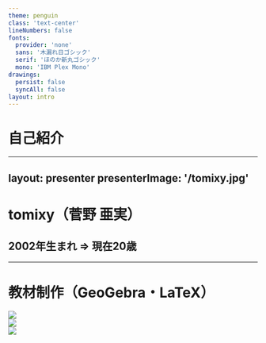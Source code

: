 ```yaml
---
theme: penguin
class: 'text-center'
lineNumbers: false
fonts:
  provider: 'none'
  sans: '木漏れ日ゴシック'
  serif: 'ほのか新丸ゴシック'
  mono: 'IBM Plex Mono'
drawings:
  persist: false
  syncAll: false
layout: intro
---
```


<style>
  .slidev-layout {
    font-family: '木漏れ日ゴシックP';
  }
  .slidev-layout h1, .slidev-layout h2, .slidev-layout h3, .slidev-layout h4, .slidev-layout.intro h1 {
    font-family: 'ほのか新丸ゴシック' !important;
  }
  .slidev-layout code {
    font-weight: 500;
    font-family: 'IBM Plex Mono';
  }
  .slidev-layout samp {
    font-family: 'IBM Plex Mono';
  }
</style>

# 自己紹介

---
layout: presenter
presenterImage: '/tomixy.jpg'
---

<style>
  div.flex.items-center {
    height: 100%;
  }
</style>

# tomixy（菅野 亜実）

## 2002年生まれ => 現在20歳

<!--
改めまして、菅野亜実と申します。

先月20歳になりました。

tomixyという名で高校一年の頃から創作・発信活動を行っており、当初は理系や医療系の図解教材をつくって公開していました。

当時作っていた教材はこんな感じです。
-->

---

# 教材制作（GeoGebra・LaTeX）

<div class="flex justify-evenly items-center">
  <div><img class='rounded-lg h-sm wa' src='/edu-chem-atom-count.jpg' /></div>
  <div><img class='rounded-lg h-sm wa' src='/edu-physics-moment-of-force.jpg' /></div>
  <div><img class='rounded-lg h-sm wa' src='/edu-chem-acid.png' /></div>
</div>

<!--
GeoGebraという数式でグラフを描くツールで図解を作成し、それを印刷して紙に切り貼りしていたのですが、だんだん面倒になってきまして、作業をデジタル化するためにLaTeXという組版ソフトを触り始めたのがコンピュータとの出会いです。

しかしLaTeXも結構面倒なので、いろいろと自動化マクロを組んでいるうちにいつの間にかプログラミングをバリバリやるようになっていました。

その後の高校生活はフリーランスでCMS開発を受託し、卒業後はECサイト開発プロジェクトに参入してバックエンド・フロントエンド両面のメイン実装を担っていました。

当時は休日に参加者を募ってプログラミング勉強会を開催していまして、その活動が上司の目に留まり、未経験社員向けのHTML・CSSの研修の講師を生業（なりわい）としていた時期もあります。
-->

---

# カラオケ記録アプリ（React）

<div class='flex -mx-12 justify-evenly items-center'>
  <img class='rounded-lg h-sm wa' src='/singhis-table.jpg' />
  <img class='rounded-lg h-sm wa' src='/singhis_add.png' />
</div>

<!--
どうでもいい話になりますが、趣味はカラオケで、十八番はJUDY AND MARYです。

曲別にシャープやフラットを微調整する人間なので、iTunes APIと連携させた記録アプリを自作して、愛用しています。
-->

---

<style>
  .logo-group__label {
    font-size: 1.5rem;
  }
  .logo-group {
    width: 100%;
  }
  .tech-logo {
    width: 100px;
    height: 100px;
    display: inline-block;
    opacity: .8;
  }
</style>

# 最近よく触る技術

<ul class="list-none">
  <li class='flex items-center mt-4'>
    <div class='logo-group__label'>language</div>
    <div class='flex justify-evenly logo-group'>
      <img src="https://cdn.jsdelivr.net/gh/devicons/devicon/icons/typescript/typescript-original.svg" class="tech-logo"/>
      <img src="https://cdn.jsdelivr.net/gh/devicons/devicon/icons/graphql/graphql-plain-wordmark.svg" class="tech-logo" />
    </div>
  </li>
  
  <li class='flex items-center mt-4'>
    <div class='logo-group__label'>backend</div>
    <div class='flex justify-evenly logo-group'>
      <img src="https://cdn.jsdelivr.net/gh/devicons/devicon/icons/nodejs/nodejs-original-wordmark.svg" class="tech-logo" />
      <img src="https://cdn.jsdelivr.net/gh/devicons/devicon/icons/nestjs/nestjs-plain-wordmark.svg" class="tech-logo" />
    </div>
  </li>
  
  <li class='flex items-center mt-4'>
    <div class='logo-group__label'>frontend</div>
    <div class='flex justify-evenly logo-group'>
      <img src="https://cdn.jsdelivr.net/gh/devicons/devicon/icons/vuejs/vuejs-original-wordmark.svg" class="tech-logo" />
      <img src="https://cdn.jsdelivr.net/gh/devicons/devicon/icons/react/react-original-wordmark.svg" class="tech-logo" />
      <img src="https://cdn.jsdelivr.net/gh/devicons/devicon/icons/svelte/svelte-original-wordmark.svg" class="tech-logo" />
      <img src="https://cdn.jsdelivr.net/gh/devicons/devicon/icons/nextjs/nextjs-original-wordmark.svg" class="tech-logo" />
    </div>
  </li>
</ul>

<div class="text-center mt-12">このスライドは<samp>slidev</samp>製（<samp>Vue + Markdown</samp>）</div>

<!--
カラオケに行けない日は朝から晩までプログラミングをやっておりまして、メインはReactとNest.jsですが、作りたいもの次第でいろいろと触ります。
-->

---
layout: center
clicks: 4
---

<h1 class="text-center" v-if="$slidev.nav.clicks < 1">きっかけ</h1>

<template v-if="$slidev.nav.clicks === 1">
  <h2>「なぜわざわざHTMLを書く必要があるのか？</h2>
  <h2 class='mt-4 pl-8'>表示するだけならただのテキストでいいのでは？」</h2>
</template>

<template v-if="$slidev.nav.clicks > 1">
  <h2 class="text-center">Webの世界もバリアフリーでなければならない</h2>
  <div class="text-center mt-8">Webは今や「見る・触る・聞く」もの。どの手段で情報を得るかは人それぞれ。</div>
  <div class='text-center mt-8'>HTMLで見出し・段落の区切り・強調・ただの装飾などを区別しておけば、</div>
  <div class='text-center mt-4 mb-8'>ブラウザは見るユーザにも聞くユーザにも適切に伝えてくれる</div>
</template>

<h2 class="text-center" v-if="$slidev.nav.clicks > 2">Webの世界のバリアフリーを担保するにはHTMLだけでは不十分</h2>
<div class='text-center mt-8' v-if="$slidev.nav.clicks > 3">しかしそれを知る術が少ない</div>

<!--
こんな感じで、どちらかというとフルスタックまっしぐらだった私ですが、フロントエンドに情熱を置きたいと思ったきっかけは、HTML研修でこんな質問を受けたことでした。

（クリック）

「なぜわざわざHTMLを書く必要があるのか？」

この質問に対し、私はこう答えました。

（クリック）

「見る、聞く、印刷する、など、様々な伝え方に対応するには、ブラウザが文脈を認識する必要がある」。

まあ細かく言えば、スライドにあるような内容をお話ししたわけですが…

しかし、特に「聞く」ユーザのためのスクリーンリーダ対応など、それって本当にHTMLだけで実現できるのか？とふと疑問に思いまして。

調べるうちに（クリック）WAI-ARIAという支援技術やスクリプトによるキーボード操作対応などといった手段を知りましたが、（クリック）何せ邦書が少なく、学ぶのには苦労を伴いました。
-->

---
layout: center
---

# hereafter = 教材開発 + フロントエンド開発

<!--
フロントエンドというユーザ体験に直結する分野で直接問題解決に携わるだけでなく、いつかその知見を教材制作にハイブリッドさせて、日本語で学ぶ術を増やしたいという思いを抱き、今ここにいます。

どうぞよろしくお願いいたします。
-->

---
layout: intro
---

# イメージでわかる<br />ページネーションAPI

<!--
フロントエンド開発では定番UIであるページネーションですが、バックエンドAPIの仕様によって実装方法が左右されるものでもあります。

今回は、各種ページネーションAPIを図解とGraphQLによるコードでイメージしながら、それぞれのトレードオフを探っていきたいと思います。
-->

---
layout: two-cols
---

<style>
  .get-target {
    color: #E3008C;
  }
  .col-left {
    margin-right: 2rem;
  }
</style>

# GraphQLとREST

<style>
  .language-json .token.boolean {
    color: cornflowerblue !important;
  }
  .language-json .token.property {
    color: pink !important;
  }
</style>

<samp>artistName</samp>と<samp>songName</samp>だけ欲しい…

|                                                    |                             |
| -------------------------------------------------- | --------------------------- |
| <samp>id</samp> | <samp>5</samp>|
| <samp class='get-target'>artistName</samp> | <samp class='get-target'>UNISON SQUARE GARDEN</samp> |
| <samp class='get-target'>songName</samp> | <samp class='get-target'>harmonized finale</samp> |
| <samp>jacketUrl</samp> | <samp>270311351_harmonized-finale.jpg</samp> |
| <samp>singKey</samp> | <samp>+5</samp> |
| <samp>rate</samp> | <samp>3</samp> |
| <samp>score</samp> | <samp>86</samp> |

::right::

<h3 class="text-center">REST API Request</h3>

```url
https://ex.app/api/song?id=5
```

<h3 class="text-center mt-5">GraphQL Query</h3>

```graphql {0|2-5|3-4}
{
  song(id: 5) {
    artistName
    songName
  }
}
```

<h3 class="text-center mt-5">Response</h3>

```json {3-6|4-5}
{
  "data": {
    "song": {
      "artistName": "UNISON SQUARE GARDEN",
      "songName": "harmonized finale"
    }
  }
}
```

<!--
ページネーションのお話に入る前に、GraphQLとは何か？を簡単にまとめてみます。

GraphQLは、レスポンスのデータ構造を（クリック）そのまま指定するような記法のAPIリクエスト言語、そして、その記法でサーバーとのデータのやり取りを実現するサーバー側のソフトウェアを指します。

何が欲しいのかを明確に示してリクエストを送るGraphQLでは、
GraphQLサーバー側でデータ全体を返す処理を実装するだけで、（クリック）リクエスト通りの（クリック）部分取得が実現できます。

同じエンドポイントから必要なデータだけを好きな組み合わせで取得できるわけです。
-->

---
layout: center
clicks: 1
---

<style>
  .caption {
    font-size: 1rem;
  }
  .caption::before {
    content: '（';
  }
  .caption::after {
    content: '）'
  }
</style>

<h1 class='text-center'>ページネーションといえば…</h1>

<div 
  v-if="$slidev.nav.clicks === 1"
  v-motion
  :initial="{ opacity: 0, scale: 0 }"
  :enter="{ opacity: 1, scale: 1 }"
  :duration="100"
>
  <img src='/google-pagination.png' style='margin: auto;' class='w-xl' />
  <h2 class='text-center mt-4'>ページ送りUI<span class='caption'>Google</span></h2>
</div>

<!--
さて、ページネーションと言ってもさまざまですが、最も定番と言えるのは、（クリック）ページ番号リンクを列挙する形のページ送りUIかと思います。
-->

---
layout: two-cols
clicks: 1
---

<style>
  .with-icon {
    display: inline-flex;
    justify-content: space-between;
    align-items: center;
    gap: 0.5em;
  }
  .merit {
    color: #F06292;
  }
  .demerit {
    color: #29B6F6;
    display: inline-flex;
    justify-content: space-between;
    align-items: center;
    gap: 0.5em;
  }
  .usecase {
    color: #607D8B;
  }
  .summary {
    font-size: 1.25em;
    color: #607D8B;
  }
  .offset-pagination__ul {
    list-style: none !important;
  }
  .offset-pagination__img {
    width: 37rem;
    max-width: 37rem;
    margin-left: -8rem;
    margin-top: 13rem;
  }
</style>

# Offset Pagination

<div class='w-2xl pl-8'>
  <div class='summary'>読み飛ばす数（相対位置）で管理</div>
  <ul class="mt-4 offset-pagination__ul">
    <li>
      <div class='merit with-icon'>
        <icon-park-outline-good-two />
        <span>任意のページのデータを得るクエリ（エンドポイント）を把握できる</span>
      </div>
    </li>
    <li>
      <div class="demerit with-icon">
        <icon-park-outline-bad-two />
        <span>新たに追加されたデータがあればそのデータの個数分ずれる</span>
      </div>
    </li>
    <li>
      <div class="with-icon usecase">
        <heroicons-solid-arrow-right />
        <span>ページ送り（追加頻度が少なく、位置を覚えやすい場合）</span>
      </div>
    </li>
  </ul>
</div>

::right::

<img src='/offset-pagination-demerit-before.png' class='offset-pagination__img' v-if="$slidev.nav.clicks < 1" />

<img src='/offset-pagination-demerit_tsp.png' class='offset-pagination__img' v-if="$slidev.nav.clicks === 1" />

<!--
ページ送りを実現するAPIは、欲しいページに入るまでのデータの数だけ読み飛ばす方式で実装されます。

1ページにデータを2つずつ表示する場合、2ページ目を取得したい時はoffsetを2として、2つ読み飛ばして取得することになります。

しかし、次のページをリクエストするまでにデータが追加されると、（クリック）当初予想していたページ分割とはズレが生じ、同じデータを複数回取得してしまうリスクがあるのが難点です。
-->

---
layout: center
---

<h1 class="text-center">モバイルでよく見かけるページネーション</h1>

<div class="flex items-center justify-center gap-8">
  <div>
    <img src='/google-load-more.png' class='w-sm' />
    <h2 class='mt-4 text-center'>Load More<span class='caption'>Google</span></h2>
  </div>
  <div>
    <img src='/google-infinite-load.png' class='w-xs' />
    <h2 class='mt-4 text-center'>無限スクロール<span class='caption'>Google</span></h2>
  </div>
</div>

<!--
一方、モバイル向けのアプリケーションでは、無限スクロールや「もっと見る」ボタンをよく見かけます。

縦長の画面では、小さいボタンが横に並ぶページ送りUIよりも、縦スクロールでどんどん続きを読む方が使いやすいことも多いでしょう。

このような、同じ画面にどんどん表示データを増やしていくタイプのページネーションでは、offset式のデメリットがより深刻になります。

まったく同じデータが連続して表示され、Reactなどを使用している場合はkeyが重複するリスクもあるからです。

そもそも離れたページに飛ぶ必要もないので、offset式で実装するメリットがあまりありません。
-->

---
clicks: 2
---

<style>
  .with-icon {
    display: inline-flex;
    justify-content: space-between;
    align-items: center;
    gap: 0.5em;
  }
  .merit {
    color: #F06292;
  }
  .demerit {
    color: #29B6F6;
    display: inline-flex;
    justify-content: space-between;
    align-items: center;
    gap: 0.5em;
  }
  .usecase {
    color: #607D8B;
  }
  .summary {
    font-size: 1.25em;
    color: #607D8B;
  }
  .meta {
    color: #7986CB;
  }
  .ballon {
    position: relative;
    display: inline-block;
    min-width: 120px;
    max-width: 100%;
    margin-left: calc(1.25rem * 7 * 0.5);
    background: #e0edff;
    padding: 1rem;
    box-sizing: border-box;
    border-radius: 2rem;
  }
  .ballon::before {
    content: "";
    position: absolute;
    top: -30px;
    left: 50%;
    border: 15px solid transparent;
    border-bottom: 15px solid #e0edff;
  }
  ul.list-none {
    list-style: none !important;
  }
</style>

# Cursor Pagination

<div class="pl-8 mt-4 mb-8">
  <div class='summary'>「このデータまでは読んだ」という一意な<samp>Cursor</samp>（絶対位置）を決め、</div>
  <div class='summary mt-4'>次のリクエストを決めるための<span class='meta'>メタ情報</span>を渡す</div>
  <ul class='mt-6 ballon meta'>
    <li v-click="1">どこからどこまで読んだか（<samp>startCursor</samp>と<samp>endCursor</samp>）</li>
    <li v-click="2">次のページはあるか（<samp>hasNextPage</samp>）</li>
    <li v-click="2">前のページはあるか（<samp>hasPreviousPage</samp>）</li>
  </ul>
  <ul class="mt-12 list-none">
    <li>
      <div class="merit with-icon">
        <icon-park-outline-good-two />
        <span>新たに追加されたデータがあっても正しく続きを取得できる</span>
      </div>
    </li>
    <li>
      <div class="demerit with-icon">
        <icon-park-outline-bad-two />
        <span>直前のページ、直後のページの情報しかわからない</span>
      </div>
    </li>
    <li>
      <div class="with-icon usecase">
        <heroicons-solid-arrow-right />
        <span>無限スクロール、Moreボタン（頻繁に追加され位置が変動する場合）</span>
      </div>
    </li>
  </ul>
</div>

<!--
そこで登場するのが、「ここまで読んだ」という情報を、データの数ではなく各データ固有のcursorという識別子で表すことで、途中でデータが追加されても影響を受けないように実装する、Cursor式と呼ばれる手法です。

Cursor式では、データと共に（クリック）cursor範囲や（クリック）前後のデータの有無を返すことで、続けて前後のページをリクエストすることを容易にします。
-->

---
layout: center
---

# RelayCursor式のResponse

<h2 class="text-center">~ Thinking in Graphs ~</h2>

<!--
GraphQLによるCursor式ページネーション実装として有名なのが、Relayスタイルと呼ばれるものです。

せっかくのGraphQL実装ということで、そのレスポンスデータを、グラフ、つまり点と線による関係図で見てみましょう。
-->

---
layout: two-cols
---

# edgesとpageInfo

<style>
  .slidev-layout h1 {
    margin-bottom: -2rem;
    width: 100%;
  }
  .relay-response-example {
    margin-top: -0.5rem;
    width: 21.5rem;
    right: -8rem;
    position: relative;
  }
  .edge-tree {
    width: 36rem;
    margin-top: 20%;
    margin-left: -12.5%;
  }
  .relay-response-example img,
  .edge-tree img {
    width: 100%;
  }
  .rounded-lg img {
    border-radius: 0.5rem;
  }
</style>

<div class="edge-tree"><img src='/relay-cursor-pagination-edge-tree.png' /></div>

::right::

<style>
  .slidev-page-15 .slidev-code-wrapper {
    width: fit-content;
    margin-top: -2rem !important;
    margin-left: 6.5rem !important;
  }
  .language-json .token.boolean {
    color: cornflowerblue !important;
  }
  .language-json .token.property {
    color: pink !important;
  }
</style>

```json {all|7-10|6|5-11|4-19|20-25}
{
  "data": {
    "songsPage": {
      "edges": [
        {
          "cursor": "4",
          "node": {
            "artistName": "Whiteberry",
            "songName": "夏祭り"
          }
        },
        {
          "cursor": "5",
          "node": {
            "artistName": "UNISON SQUARE GARDEN",
            "songName": "harmonized finale"
          }
        }
      ],
      "pageInfo": {
        "startCursor": "4",
        "endCursor": "5",
        "hasNextPage": true,
        "hasPreviousPage": false
      }
    }
  }
}
```

<!--
グラフにおいて点はnode、結ぶ線はedgeと呼ばれ、Relay-styleページネーションの場合、nodeはデータストアにある一つのデータを表し、edgeは、データストアの特定の位置からデータを持ってくる、という操作を表しているようにも見えます。

そこで、（クリック）取り出したデータと（クリック）その位置情報であるcursorを（クリック）セットにしたものを、edgeという名前をつけて返します。

Relay-styleでは、（クリック）データのラッパーであるedgesと一緒に、（クリック）次のリクエストを決めるメタ情報をpageInfoとして返します。

そして、このpageInfoをもとに、次のリクエストをどう決めるのかがこのAPIのポイントです。
-->

---
layout: center
---

# RelayCursor式のRequest

<dl class='text-center flex flex-col justify-center gap-4'>
  <div class='flex justify-evenly' v-click>
    <dt>取得開始場所</dt>
    <dd><samp>before | after</samp></dd>
  </div>
  <div class='flex justify-evenly' v-click>
    <dt>取得する数</dt>
    <dd><samp>first | last</samp></dd>
  </div>
</dl>

<!--
Cursor式ページネーションAPIでページを取得するには、（クリック）取得開始場所を指定するbeforeとafter、（クリック）取得する数を指定するfirstとlastという4つのパラメータを組み合わせてリクエストを作成します。
-->

---
clicks: 3
---

# get First Page

<style>
  .slidev-page-17 h1 {
    text-align: center;
  }
  .slidev-page-17 div.slidev-code-wrapper {
    width: 19rem;
    left: -2rem;
    top: 2rem;
  }
  .get-first-step {
    height: 300px;
    width: 42rem;
    position: relative;
    margin-top: -275px;
    margin-left: 19rem;
  }
</style>

```graphql {all|2}
{
  songsPage(first: 2) {
    edges {
      cursor
      node {
        artistName
        songName
      }
    }
    pageInfo {
      startCursor
      endCursor
      hasNextPage
      hasPreviousPage
    }
  }
}
```

<div class='get-first-step'>
  <div v-if="$slidev.nav.clicks < 2">
    <img src='/relay-cursor-pagination-get-first_step01.png' class='-ml-12' />
  </div>
  
  <div v-if="$slidev.nav.clicks === 2">
    <img src='/relay-cursor-pagination-get-first_step02.png' class='-ml-12' />
  </div>
  
  <div v-if="$slidev.nav.clicks === 3">
    <img src='/relay-cursor-pagination-get-first_step03.png' class='-ml-12' />
  </div>
</div>

<!--
まず、1ページ目を取得する場合は（クリック）firstのみを指定します。

afterやbeforeが指定されていないため、（クリック）データ全体の中から（クリック）firstの値分、前方のデータを取り出すことになります。
-->

---

<style>
  .slidev-page-18 h1, .slidev-page-18 h2 {
    text-align: center;
  }
  .slidev-page-18 div.slidev-code-wrapper {
    width: fit-content;
    left: -2rem;
    top: 2rem;
  }
  .get-next-page__step {
    height: 300px;
    width: 40rem;
    position: relative;
    margin-top: -275px;
    margin-left: 21rem;
  }
</style>

# get Next Page

## after === 直前のページのendCursor

```graphql {all|all|all|all|2}
{
  songsPage(first: 2, after: "cursor:2") {
    edges {
      cursor
      node {
        artistName
        songName
      }
    }
    pageInfo {
      startCursor
      endCursor
      hasNextPage
      hasPreviousPage
    }
  }
}
```

<div class='get-next-page__step'>
  <div v-if="$slidev.nav.clicks < 1">
    <img src='/relay-cursor-pagination-get-next_step01.png' class='-ml-12' />
  </div>
  
  <div v-if="$slidev.nav.clicks === 1">
    <img src='/relay-cursor-pagination-get-next_step02.png' class='-ml-12' />
  </div>
  
  <div v-if="$slidev.nav.clicks === 2">
    <img src='/relay-cursor-pagination-get-next_step03.png' class='-ml-12' />
  </div>
  
  <div v-if="$slidev.nav.clicks > 2">
    <img src='/relay-cursor-pagination-get-next_step04.png' class='-ml-12' />
  </div>
</div>

<!--
次のページを取得する場合は、今のページの（クリック）最後のデータ（クリック）より後の、（クリック）最初の数件を取得したいため、（クリック）afterに直前のデータのcursorを指定します。
-->

---

<style>
  .slidev-page-19 h1, .slidev-page-19 h2 {
    text-align: center;
  }
  .slidev-page-19 div.slidev-code-wrapper {
    width: fit-content;
    left: -2rem;
    top: 2rem;
  }
  .get-prev-page__step {
    height: 300px;
    width: 40rem;
    position: relative;
    margin-top: -275px;
    margin-left: 21rem;
  }
</style>

# get Previous Page

## before === 直後のページのstartCursor

```graphql {all|all|all|all|2|all}
{
  songsPage(last: 2, before: "cursor:5") {
    edges {
      cursor
      node {
        artistName
        songName
      }
    }
    pageInfo {
      startCursor
      endCursor
      hasNextPage
      hasPreviousPage
    }
  }
}
```

<div class='get-prev-page__step'>
  <div v-if="$slidev.nav.clicks < 1">
    <img src='/relay-cursor-pagination-get-prev_step01.png' class='-ml-12' />
  </div>
  
  <div v-if="$slidev.nav.clicks === 1">
    <img src='/relay-cursor-pagination-get-prev_step02.png' class='-ml-12' />
  </div>
  
  <div v-if="$slidev.nav.clicks === 2">
    <img src='/relay-cursor-pagination-get-prev_step03.png' class='-ml-12' />
  </div>
  
  <div v-if="$slidev.nav.clicks > 2">
    <img src='/relay-cursor-pagination-get-prev_step04.png' class='-ml-12' />
  </div>
</div>

<!--
反対に、前のページを取得する場合は、今のページの（クリック）最初のデータ（クリック）より前の、（クリック）最後の数件を取得したいため、（クリック）beforeとlastを使うことになります。

（クリック）このような仕組みのため、cursor式のページネーションでは、直前のページと直後のページに移動する手段しか提供できません。

ここまで、詳しい実装コードの解説には及びませんでしたが、ざっくりとページネーションAPIのイメージをお伝えしました。
-->

---
layout: center
clicks: 1
---

<style>
  .mark {
    font-size: 1.5rem;
    background: linear-gradient(rgba(255, 255, 255, 0) 30%, #66ccff80 90%);
  }
  .font-serif {
    font-family: 'ほのか新丸ゴシック' !important;
  }
  .pagination-pattern {
    font-size: 0.8em;
    width: 100%;
    color: #607D8B;
    background-color: #66ccff30;
    padding: 1rem;
    border-radius: 2rem;
  }
  .right-side {
    width: 50%;
    margin-left: 50%;
  }
</style>

<h1 class='text-center'>Where Usability Comes From</h1>

<div 
  class="text-center flex flex-col gap-4" 
  v-if="$slidev.nav.clicks === 1"
  v-motion
  :initial="{ opacity: 0, scale: 0 }"
  :enter="{ opacity: 1, scale: 1 }"
  :duration="100"
>
  <div class='font-serif'>ページネーションの場合は、</div>
  <div class='inline-flex gap-1 justify-center items-end font-serif'>
    <span class='mark'>リアルタイム性</span>
    <span>と</span>
    <span class='mark'>ユーザの動き</span>
    <span>が一つの鍵</span>
  </div>
  <ul class='list-none pagination-pattern text-left mt-4'>
    <li>
      <div>データの位置変動が低頻度 + ユーザが重要視するデータがある</div>
      <div class='right-side'>=> ページ送り（再検索しやすい）</div>
    </li>
    <li>
      <div>データの位置変動が高頻度 + 流し見中心</div>
      <div class='right-side'>=> スクロール（移動しやすい）</div>
    </li>
  </ul>
</div>

<!--
そのUIを採用することでどんな使いやすさが生まれるのか、（クリック）それはユーザ視点に立って判断する意識だけでは導き出せず、Webの仕組みへの理解が必要不可欠です。

そのための勉学だけでなく、こうして仕組みを視覚化して発信する活動も、積極的に続けていきたいと思います。
-->
